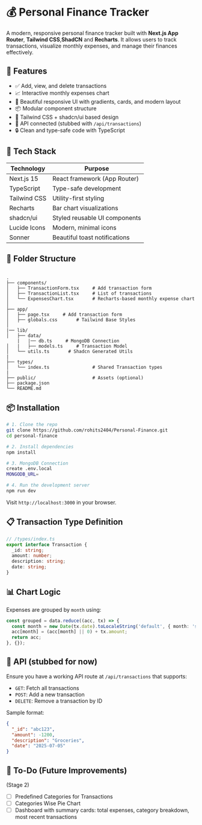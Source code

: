 # 💰 Personal Finance Tracker

A modern, responsive personal finance tracker built with **Next.js App Router**, **Tailwind CSS**,**ShadCN** and **Recharts**. It allows users to track transactions, visualize monthly expenses, and manage their finances effectively.

## 🚀 Features

- ✅ Add, view, and delete transactions
- 📈 Interactive monthly expenses chart
- 🎨 Beautiful responsive UI with gradients, cards, and modern layout
- 📦 Modular component structure
- 🌈 Tailwind CSS + shadcn/ui based design
- 🔄 API connected (stubbed with `/api/transactions`)
- 🔒 Clean and type-safe code with TypeScript



## 🧱 Tech Stack

| Technology     | Purpose                        |
|-|--|
| Next.js 15    | React framework (App Router)   |
| TypeScript     | Type-safe development          |
| Tailwind CSS   | Utility-first styling          |
| Recharts       | Bar chart visualizations       |
| shadcn/ui      | Styled reusable UI components  |
| Lucide Icons   | Modern, minimal icons          |
| Sonner         | Beautiful toast notifications  |



## 📁 Folder Structure

```

.
├── components/
│   ├── TransactionForm.tsx     # Add transaction form
│   ├── TransactionList.tsx     # List of transactions
│   └── ExpensesChart.tsx       # Recharts-based monthly expense chart
│
├── app/
│   ├── page.tsx     # Add transaction form
│   ├── globals.css       # Tailwind Base Styles
│
|── lib/
│   ├── data/
    |   |── db.ts     # MongoDB Connection
│   |   ├── models.ts     # Transaction Model
│   └── utils.ts       # Shadcn Generated Utils
|
├── types/
│   └── index.ts                # Shared Transaction types
|
├── public/                     # Assets (optional)
├── package.json
└── README.md

````

## 📦 Installation

```bash
# 1. Clone the repo
git clone https://github.com/rohits2404/Personal-Finance.git
cd personal-finance

# 2. Install dependencies
npm install

# 3. MongoDB Connection
create .env.local
MONGODB_URL=

# 4. Run the development server
npm run dev
````

Visit `http://localhost:3000` in your browser.


## 📋 Transaction Type Definition

```ts
// /types/index.ts
export interface Transaction {
  _id: string;
  amount: number;
  description: string;
  date: string;
}
```

## 📊 Chart Logic

Expenses are grouped by `month` using:

```ts
const grouped = data.reduce((acc, tx) => {
  const month = new Date(tx.date).toLocaleString('default', { month: 'short', year: 'numeric' });
  acc[month] = (acc[month] || 0) + tx.amount;
  return acc;
}, {});
```

## 🔧 API (stubbed for now)

Ensure you have a working API route at `/api/transactions` that supports:

* `GET`: Fetch all transactions
* `POST`: Add a new transaction
* `DELETE`: Remove a transaction by ID

Sample format:

```json
{
  "_id": "abc123",
  "amount": -1200,
  "description": "Groceries",
  "date": "2025-07-05"
}
```


## 📌 To-Do (Future Improvements)

(Stage 2)

* [ ] Predefined Categories for Transactions
* [ ] Categories Wise Pie Chart
* [ ] Dashboard with summary cards: total expenses, category breakdown, most recent transactions

```